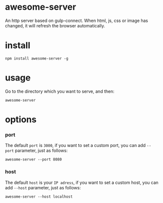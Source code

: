 # awesome-server
An http server based on gulp-connect.  When html, js, css or image has changed, it will refresh the browser automatically.

# install
```
npm install awesome-server -g
```

# usage
Go to the directory which you want to serve, and then:

```
awesome-server
```

# options
### port
The default `port` is `3000`, if you want to set a custom port, you can add `--port` parameter, just as follows:
```
awesome-server --port 8080
```

### host
The default `host` is your `IP adress`, if you want to set a custom host, you can add `--host` parameter, just as follows:
```
awesome-server --host localhost
```

